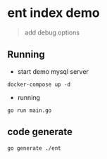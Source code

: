 #  ent index demo

> add debug options

## Running

* start demo mysql server

```code
docker-compose up -d
```
* running

```code
go run main.go
```

## code generate

```code
go generate ./ent
```